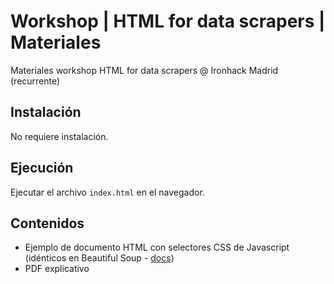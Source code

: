 # Workshop | HTML for data scrapers | Materiales

Materiales workshop HTML for data scrapers @ Ironhack Madrid (recurrente)

## Instalación

No requiere instalación.

## Ejecución 

Ejecutar el archivo `index.html` en el navegador.

## Contenidos
- Ejemplo de documento HTML con selectores CSS de Javascript (idénticos en Beautiful Soup - [docs](https://www.crummy.com/software/BeautifulSoup/bs4/doc/#css-selectors))
- PDF explicativo
